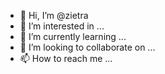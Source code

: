 - 👋 Hi, I’m @zietra
- 👀 I’m interested in ...
- 🌱 I’m currently learning ...
- 💞️ I’m looking to collaborate on ...
- 📫 How to reach me ...

<!---
zietra/zietra is a ✨ special ✨ repository because its `README.md` (this file) appears on your GitHub profile.
You can click the Preview link to take a look at your changes.
--->
